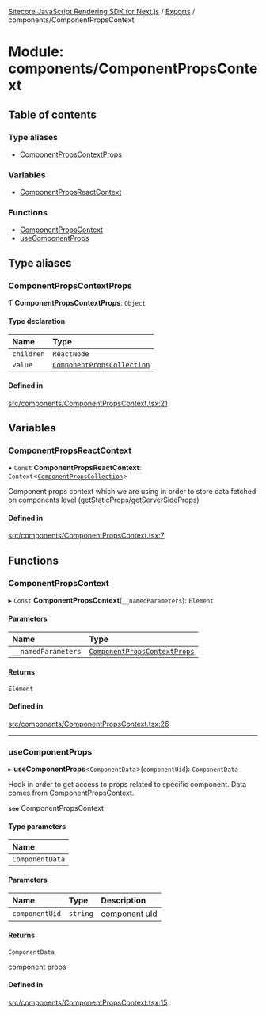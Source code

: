 [Sitecore JavaScript Rendering SDK for Next.js](../README.md) / [Exports](../modules.md) / components/ComponentPropsContext

# Module: components/ComponentPropsContext

## Table of contents

### Type aliases

- [ComponentPropsContextProps](components_ComponentPropsContext.md#componentpropscontextprops)

### Variables

- [ComponentPropsReactContext](components_ComponentPropsContext.md#componentpropsreactcontext)

### Functions

- [ComponentPropsContext](components_ComponentPropsContext.md#componentpropscontext)
- [useComponentProps](components_ComponentPropsContext.md#usecomponentprops)

## Type aliases

### ComponentPropsContextProps

Ƭ **ComponentPropsContextProps**: `Object`

#### Type declaration

| Name | Type |
| :------ | :------ |
| `children` | `ReactNode` |
| `value` | [`ComponentPropsCollection`](sharedTypes_component_props.md#componentpropscollection) |

#### Defined in

[src/components/ComponentPropsContext.tsx:21](https://github.com/Sitecore/jss/blob/e49fd4cc/packages/sitecore-jss-nextjs/src/components/ComponentPropsContext.tsx#L21)

## Variables

### ComponentPropsReactContext

• `Const` **ComponentPropsReactContext**: `Context`<[`ComponentPropsCollection`](sharedTypes_component_props.md#componentpropscollection)\>

Component props context which we are using in order to store data fetched on components level (getStaticProps/getServerSideProps)

#### Defined in

[src/components/ComponentPropsContext.tsx:7](https://github.com/Sitecore/jss/blob/e49fd4cc/packages/sitecore-jss-nextjs/src/components/ComponentPropsContext.tsx#L7)

## Functions

### ComponentPropsContext

▸ `Const` **ComponentPropsContext**(`__namedParameters`): `Element`

#### Parameters

| Name | Type |
| :------ | :------ |
| `__namedParameters` | [`ComponentPropsContextProps`](components_ComponentPropsContext.md#componentpropscontextprops) |

#### Returns

`Element`

#### Defined in

[src/components/ComponentPropsContext.tsx:26](https://github.com/Sitecore/jss/blob/e49fd4cc/packages/sitecore-jss-nextjs/src/components/ComponentPropsContext.tsx#L26)

___

### useComponentProps

▸ **useComponentProps**<`ComponentData`\>(`componentUid`): `ComponentData`

Hook in order to get access to props related to specific component. Data comes from ComponentPropsContext.

**`see`** ComponentPropsContext

#### Type parameters

| Name |
| :------ |
| `ComponentData` |

#### Parameters

| Name | Type | Description |
| :------ | :------ | :------ |
| `componentUid` | `string` | component uId |

#### Returns

`ComponentData`

component props

#### Defined in

[src/components/ComponentPropsContext.tsx:15](https://github.com/Sitecore/jss/blob/e49fd4cc/packages/sitecore-jss-nextjs/src/components/ComponentPropsContext.tsx#L15)
